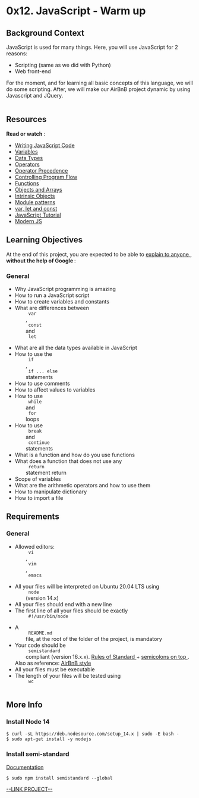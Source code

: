 # 0x12. JavaScript - Warm up

<html>
<div class="panel panel-default" id="project-description">
 <div class="panel-body">
  <h2>
   Background Context
  </h2>
  <p>
   JavaScript is used for many things. Here, you will use JavaScript for 2 reasons:
  </p>
  <ul>
   <li>
    Scripting (same as we did with Python)
   </li>
   <li>
    Web front-end
   </li>
  </ul>
  <p>
   For the moment, and for learning all basic concepts of this language, we will do some scripting.
After, we will make our AirBnB project dynamic by using Javascript and JQuery.
  </p>
  <p>
   <img alt="" src="https://s3.amazonaws.com/intranet-projects-files/holbertonschool-higher-level_programming+/303/Javascript-535.png.jpeg" style=""/>
  </p>
  <h2>
   Resources
  </h2>
  <p>
   <strong>
    Read or watch
   </strong>
   :
  </p>
  <ul>
   <li>
    <a href="https://developer.mozilla.org/en-US/docs/Learn/Getting_started_with_the_web/JavaScript_basics" target="_blank" title="Writing JavaScript Code">
     Writing JavaScript Code
    </a>
   </li>
   <li>
    <a href="https://developer.mozilla.org/en-US/docs/Learn/JavaScript/First_steps/Variables" target="_blank" title="Variables">
     Variables
    </a>
   </li>
   <li>
    <a href="https://developer.mozilla.org/en-US/docs/Web/JavaScript/Data_structures" target="_blank" title="Data Types">
     Data Types
    </a>
   </li>
   <li>
    <a href="https://developer.mozilla.org/en-US/docs/Learn/Getting_started_with_the_web/JavaScript_basics" target="_blank" title="Operators">
     Operators
    </a>
   </li>
   <li>
    <a href="https://developer.mozilla.org/en-US/docs/Web/JavaScript/Reference/Operators/Operator_Precedence" target="_blank" title="Operator Precedence">
     Operator Precedence
    </a>
   </li>
   <li>
    <a href="https://developer.mozilla.org/en-US/docs/Web/JavaScript/Guide/Control_flow_and_error_handling" target="_blank" title="Controlling Program Flow">
     Controlling Program Flow
    </a>
   </li>
   <li>
    <a href="https://developer.mozilla.org/en-US/docs/Learn/JavaScript/Building_blocks/Functions" target="_blank" title="Functions">
     Functions
    </a>
   </li>
   <li>
    <a href="https://developer.mozilla.org/en-US/docs/Learn/JavaScript/Objects" target="_blank" title="Objects and Arrays">
     Objects and Arrays
    </a>
   </li>
   <li>
    <a href="https://developer.mozilla.org/en-US/docs/Learn/JavaScript/Objects" target="_blank" title="Intrinsic Objects">
     Intrinsic Objects
    </a>
   </li>
   <li>
    <a href="http://darrenderidder.github.io/talks/ModulePatterns/#/" target="_blank" title="Module patterns">
     Module patterns
    </a>
   </li>
   <li>
    <a href="https://www.youtube.com/watch?v=sjyJBL5fkp8" target="_blank" title="var, let and const">
     var, let and const
    </a>
   </li>
   <li>
    <a href="https://www.youtube.com/watch?v=vZBCTc9zHtI" target="_blank" title="JavaScript Tutorial">
     JavaScript Tutorial
    </a>
   </li>
   <li>
    <a href="https://github.com/mbeaudru/modern-js-cheatsheet" target="_blank" title="Modern JS">
     Modern JS
    </a>
   </li>
  </ul>
  <h2>
   Learning Objectives
  </h2>
  <p>
   At the end of this project, you are expected to be able to
   <a href="https://fs.blog/feynman-learning-technique/" target="_blank" title="explain to anyone">
    explain to anyone
   </a>
   ,
   <strong>
    without the help of Google
   </strong>
   :
  </p>
  <h3>
   General
  </h3>
  <ul>
   <li>
    Why JavaScript programming is amazing
   </li>
   <li>
    How to run a JavaScript script
   </li>
   <li>
    How to create variables and constants
   </li>
   <li>
    What are differences between
    <code>
     var
    </code>
    ,
    <code>
     const
    </code>
    and
    <code>
     let
    </code>
   </li>
   <li>
    What are all the data types available in JavaScript
   </li>
   <li>
    How to use the
    <code>
     if
    </code>
    ,
    <code>
     if ... else
    </code>
    statements
   </li>
   <li>
    How to use comments
   </li>
   <li>
    How to affect values to variables
   </li>
   <li>
    How to use
    <code>
     while
    </code>
    and
    <code>
     for
    </code>
    loops
   </li>
   <li>
    How to use
    <code>
     break
    </code>
    and
    <code>
     continue
    </code>
    statements
   </li>
   <li>
    What is a function and how do you use functions
   </li>
   <li>
    What does a function that does not use any
    <code>
     return
    </code>
    statement return
   </li>
   <li>
    Scope of variables
   </li>
   <li>
    What are the arithmetic operators and how to use them
   </li>
   <li>
    How to manipulate dictionary
   </li>
   <li>
    How to import a file
   </li>
  </ul>
  <h2>
   Requirements
  </h2>
  <h3>
   General
  </h3>
  <ul>
   <li>
    Allowed editors:
    <code>
     vi
    </code>
    ,
    <code>
     vim
    </code>
    ,
    <code>
     emacs
    </code>
   </li>
   <li>
    All your files will be interpreted on Ubuntu 20.04 LTS using
    <code>
     node
    </code>
    (version 14.x)
   </li>
   <li>
    All your files should end with a new line
   </li>
   <li>
    The first line of all your files should be exactly
    <code>
     #!/usr/bin/node
    </code>
   </li>
   <li>
    A
    <code>
     README.md
    </code>
    file, at the root of the folder of the project, is mandatory
   </li>
   <li>
    Your code should be
    <code>
     semistandard
    </code>
    compliant (version 16.x.x).
    <a href="https://standardjs.com/rules.html" target="_blank" title="Rules of Standard">
     Rules of Standard
    </a>
    +
    <a href="https://github.com/standard/semistandard" target="_blank" title="semicolons on top">
     semicolons on top
    </a>
    . Also as reference:
    <a href="https://github.com/airbnb/javascript" target="_blank" title="AirBnB style">
     AirBnB style
    </a>
   </li>
   <li>
    All your files must be executable
   </li>
   <li>
    The length of your files will be tested using
    <code>
     wc
    </code>
   </li>
  </ul>
  <h2>
   More Info
  </h2>
  <h3>
   Install Node 14
  </h3>
  <pre><code>$ curl -sL https://deb.nodesource.com/setup_14.x | sudo -E bash -
$ sudo apt-get install -y nodejs
</code></pre>
  <h3>
   Install semi-standard
  </h3>
  <p>
   <a href="https://github.com/standard/semistandard" target="_blank" title="Documentation">
    Documentation
   </a>
  </p>
  <pre><code>$ sudo npm install semistandard --global
</code></pre>
 </div>
</div>

[--LINK PROJECT--](https://intranet.hbtn.io/projects/303#quiz-completed)
</html>